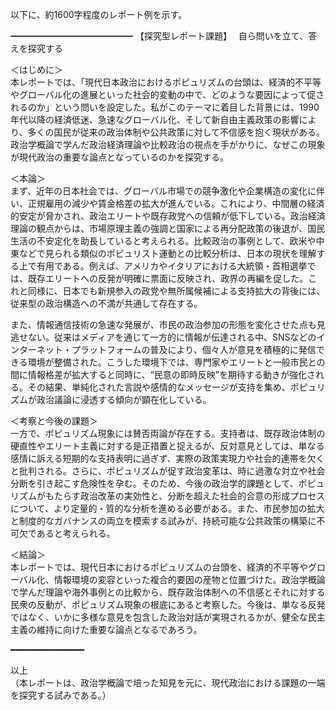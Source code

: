 以下に、約1600字程度のレポート例を示す。

━━━━━━━━━━━━━━
【探究型レポート課題】　
自ら問いを立て、答えを探究する

＜はじめに＞  
本レポートでは、「現代日本政治におけるポピュリズムの台頭は、経済的不平等やグローバル化の進展といった社会的変動の中で、どのような要因によって促されるのか」という問いを設定した。私がこのテーマに着目した背景には、1990年代以降の経済低迷、急速なグローバル化、そして新自由主義政策の影響により、多くの国民が従来の政治体制や公共政策に対して不信感を抱く現状がある。政治学概論で学んだ政治経済理論や比較政治の視点を手がかりに、なぜこの現象が現代政治の重要な論点となっているのかを探究する。

＜本論＞  
まず、近年の日本社会では、グローバル市場での競争激化や企業構造の変化に伴い、正規雇用の減少や賃金格差の拡大が進んでいる。これにより、中間層の経済的安定が脅かされ、政治エリートや既存政党への信頼が低下している。政治経済理論の観点からは、市場原理主義の強調と国家による再分配政策の後退が、国民生活の不安定化を助長していると考えられる。比較政治の事例として、欧米や中東などで見られる類似のポピュリスト運動との比較分析は、日本の現状を理解する上で有用である。例えば、アメリカやイタリアにおける大統領・首相選挙では、既存エリートへの反発が明確に票面に反映され、政界の再編を促した。これと同様に、日本でも新規参入の政党や無所属候補による支持拡大の背後には、従来型の政治構造への不満が共通して存在する。

また、情報通信技術の急速な発展が、市民の政治参加の形態を変化させた点も見逃せない。従来はメディアを通じて一方的に情報が伝達される中、SNSなどのインターネット・プラットフォームの普及により、個々人が意見を積極的に発信できる環境が整備された。こうした環境下では、専門家やエリートと一般市民との間に情報格差が拡大すると同時に、“民意の即時反映”を期待する動きが強化される。その結果、単純化された言説や感情的なメッセージが支持を集め、ポピュリズムが政治議論に浸透する傾向が顕在化している。

＜考察と今後の課題＞  
一方で、ポピュリズム現象には賛否両論が存在する。支持者は、既存政治体制の硬直性やエリート主義に対する是正措置と捉えるが、反対意見としては、単なる感情に訴える短期的な支持表明に過ぎず、実際の政策実現力や社会的連帯を欠くと批判される。さらに、ポピュリズムが促す政治変革は、時に過激な対立や社会分断を引き起こす危険性を孕む。そのため、今後の政治学的課題として、ポピュリズムがもたらす政治改革の実効性と、分断を超えた社会的合意の形成プロセスについて、より定量的・質的な分析を進める必要がある。また、市民参加の拡大と制度的なガバナンスの両立を模索する試みが、持続可能な公共政策の構築に不可欠であると考えられる。

＜結論＞  
本レポートでは、現代日本におけるポピュリズムの台頭を、経済的不平等やグローバル化、情報環境の変容といった複合的要因の産物と位置づけた。政治学概論で学んだ理論や海外事例との比較から、既存政治体制への不信感とそれに対する民衆の反動が、ポピュリズム現象の根底にあると考察した。今後は、単なる反発ではなく、いかに多様な意見を包含した政治対話が実現されるかが、健全な民主主義の維持に向けた重要な論点となるであろう。

━━━━━━━━━━━━━━

以上  
（本レポートは、政治学概論で培った知見を元に、現代政治における課題の一端を探究する試みである。）
